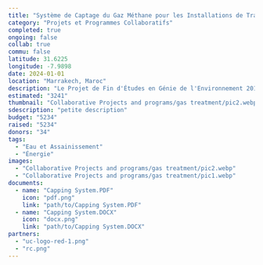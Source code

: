 ```yaml
---
title: "Système de Captage du Gaz Méthane pour les Installations de Traitement des Eaux Usées des Lagunes"
category: "Projets et Programmes Collaboratifs"
completed: true
ongoing: false
collab: true
commu: false
latitude: 31.6225
longitude: -7.9898
date: 2024-01-01
location: "Marrakech, Maroc"
description: "Le Projet de Fin d'Études en Génie de l'Environnement 2018-2019 était axé sur la conception d'un système de captage de gaz méthane pour les bassins anaérobies de traitement des eaux usées. Le méthane produit pourrait être utilisé pour les nouveaux prototypes de four de poterie ou pour un usage domestique. Un réacteur pilote est en cours de conception pour vérifier les mètres cubes de méthane produits et déterminer le meilleur processus de lavage du gaz."
estimated: "3241"
thumbnail: "Collaborative Projects and programs/gas treatment/pic2.webp"
sdescription: "petite description"
budget: "5234"
raised: "5234"
donors: "34"
tags:
  - "Eau et Assainissement"
  - "Énergie"
images:
  - "Collaborative Projects and programs/gas treatment/pic2.webp"
  - "Collaborative Projects and programs/gas treatment/pic1.webp"
documents:
  - name: "Capping System.PDF"
    icon: "pdf.png"
    link: "path/to/Capping System.PDF"
  - name: "Capping System.DOCX"
    icon: "docx.png"
    link: "path/to/Capping System.DOCX"
partners:
  - "uc-logo-red-1.png"
  - "rc.png"
---
```

